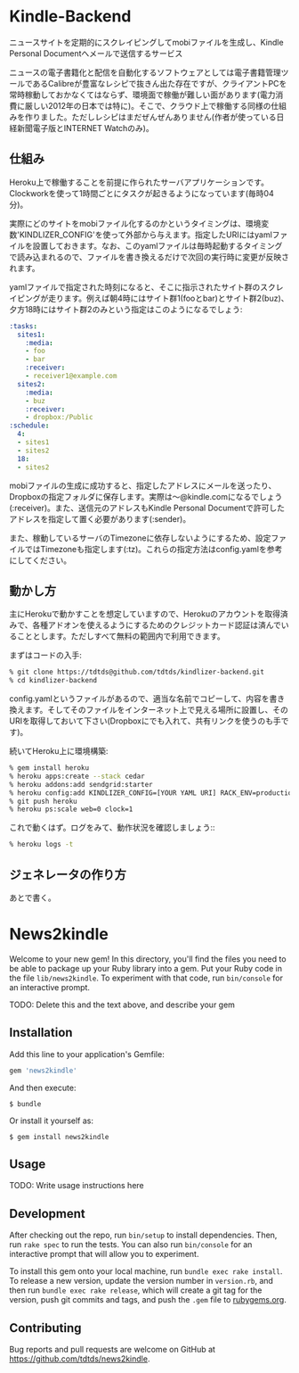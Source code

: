 # Kindle-Backend
ニュースサイトを定期的にスクレイピングしてmobiファイルを生成し、Kindle Personal Documentへメールで送信するサービス

ニュースの電子書籍化と配信を自動化するソフトウェアとしては電子書籍管理ツールであるCalibreが豊富なレシピで抜きん出た存在ですが、クライアントPCを常時稼動しておかなくてはならず、環境面で稼働が難しい面があります(電力消費に厳しい2012年の日本では特に)。そこで、クラウド上で稼働する同様の仕組みを作りました。ただしレシピはまだぜんぜんありません(作者が使っている日経新聞電子版とINTERNET Watchのみ)。

## 仕組み
Heroku上で稼働することを前提に作られたサーバアプリケーションです。Clockworkを使って1時間ごとにタスクが起きるようになっています(毎時04分)。

実際にどのサイトをmobiファイル化するのかというタイミングは、環境変数'KINDLIZER_CONFIG'を使って外部から与えます。指定したURIにはyamlファイルを設置しておきます。なお、このyamlファイルは毎時起動するタイミングで読み込まれるので、ファイルを書き換えるだけで次回の実行時に変更が反映されます。

yamlファイルで指定された時刻になると、そこに指示されたサイト群のスクレイピングが走ります。例えば朝4時にはサイト群1(fooとbar)とサイト群2(buz)、夕方18時にはサイト群2のみという指定はこのようになるでしょう:

```yaml
:tasks:
  sites1:
    :media:
    - foo
    - bar
    :receiver:
    - receiver1@example.com
  sites2:
    :media:
    - buz
    :receiver:
    - dropbox:/Public
:schedule:
  4:
  - sites1
  - sites2
  18:
  - sites2
```

mobiファイルの生成に成功すると、指定したアドレスにメールを送ったり、Dropboxの指定フォルダに保存します。実際は〜@kindle.comになるでしょう(:receiver)。また、送信元のアドレスもKindle Personal Documentで許可したアドレスを指定して置く必要があります(:sender)。

また、稼動しているサーバのTimezoneに依存しないようにするため、設定ファイルではTimezoneも指定します(:tz)。これらの指定方法はconfig.yamlを参考にしてください。

## 動かし方
主にHerokuで動かすことを想定していますので、Herokuのアカウントを取得済みで、各種アドオンを使えるようにするためのクレジットカード認証は済んでいることとします。ただしすべて無料の範囲内で利用できます。

まずはコードの入手:

```sh
% git clone https://tdtds@github.com/tdtds/kindlizer-backend.git
% cd kindlizer-backend
```

config.yamlというファイルがあるので、適当な名前でコピーして、内容を書き換えます。そしてそのファイルをインターネット上で見える場所に設置し、そのURIを取得しておいて下さい(Dropboxにでも入れて、共有リンクを使うのも手です)。

続いてHeroku上に環境構築:

```sh
% gem install heroku
% heroku apps:create --stack cedar
% heroku addons:add sendgrid:starter
% heroku config:add KINDLIZER_CONFIG=[YOUR YAML URI] RACK_ENV=production
% git push heroku
% heroku ps:scale web=0 clock=1
```

これで動くはず。ログをみて、動作状況を確認しましょう::

```sh
% heroku logs -t
```

## ジェネレータの作り方
あとで書く。
# News2kindle

Welcome to your new gem! In this directory, you'll find the files you need to be able to package up your Ruby library into a gem. Put your Ruby code in the file `lib/news2kindle`. To experiment with that code, run `bin/console` for an interactive prompt.

TODO: Delete this and the text above, and describe your gem

## Installation

Add this line to your application's Gemfile:

```ruby
gem 'news2kindle'
```

And then execute:

    $ bundle

Or install it yourself as:

    $ gem install news2kindle

## Usage

TODO: Write usage instructions here

## Development

After checking out the repo, run `bin/setup` to install dependencies. Then, run `rake spec` to run the tests. You can also run `bin/console` for an interactive prompt that will allow you to experiment.

To install this gem onto your local machine, run `bundle exec rake install`. To release a new version, update the version number in `version.rb`, and then run `bundle exec rake release`, which will create a git tag for the version, push git commits and tags, and push the `.gem` file to [rubygems.org](https://rubygems.org).

## Contributing

Bug reports and pull requests are welcome on GitHub at https://github.com/tdtds/news2kindle.
